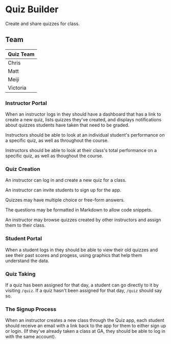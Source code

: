 # Quiz Builder

Create and share quizzes for class.

## Team

| Quiz Team |
|-----------|
| Chris     |
| Matt      |
| Meiji     |
| Victoria  |

### Instructor Portal

When an instructor logs in they should have a dashboard that has a link to create a new quiz, lists quizzes they've created, and displays notifications about quizzes students have taken that need to be graded.

Instructors should be able to look at an individual student's performance on a specific quiz, as well as throughout the course.

Instructors should be able to look at their class's total performance on a specific quiz, as well as thoughout the course.

### Quiz Creation

An instructor can log in and create a new quiz for a class.

An instructor can invite students to sign up for the app.

Quizzes may have multiple choice or free-form answers.

The questions may be formatted in Markdown to allow code snippets.

An instructor may browse quizzes created by other instructors and assign them to their class.

### Student Portal

When a student logs in they should be able to view their old quizzes and see their past scores and progess, using graphics that help them understand the data.

### Quiz Taking

If a quiz has been assigned for that day, a student can go directly to it by visiting `/quiz`. If a quiz hasn't been assigned for that day, `/quiz` should say so.

### The Signup Process

When an instructor creates a new class through the Quiz app, each student should receive an email with a link back to the app for them to either sign up or login. (If they've already taken a class at GA, they should be able to log in with the same account).
